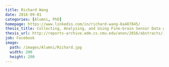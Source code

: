 ```yaml
---
title: Richard Wang
date: 2016-09-01
categories: [Alumni, PhD]
homepage: https://www.linkedin.com/in/richard-wang-8a487845/
thesis_title: Collecting, Analyzing, and Using Fine-Grain Sensor Data with Mobile Platforms
thesis_url: http://reports-archive.adm.cs.cmu.edu/anon/2016/abstracts/16-110.html
job: Facebook
image:
  path: /images/Alumni/Richard.jpg
  width: 200
  height: 200
---
```


